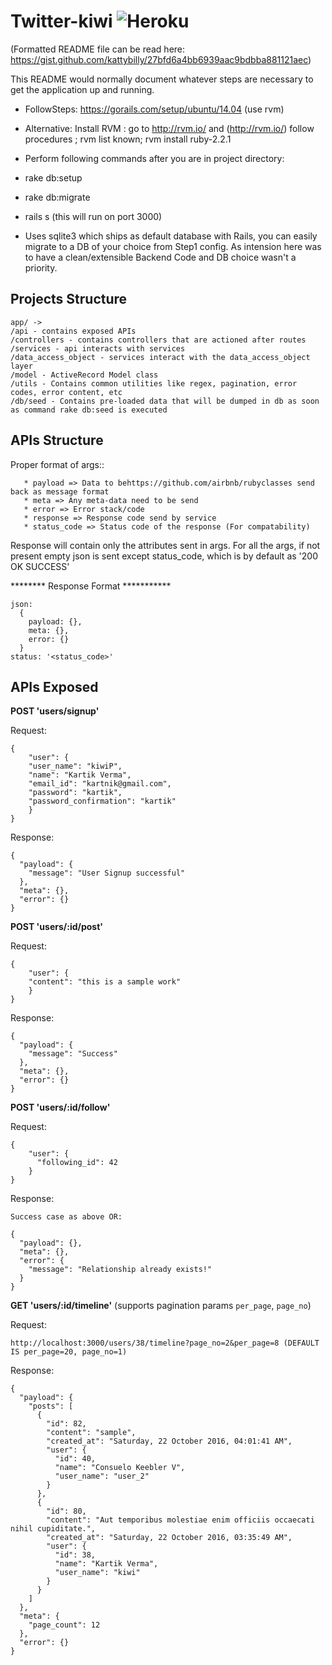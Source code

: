 # Twitter-kiwi ![Heroku](https://heroku-badge.herokuapp.com/?app=heroku-badge)

(Formatted README file can be read here: https://gist.github.com/kattybilly/27bfd6a4bb6939aac9bdbba881121aec)

This README would normally document whatever steps are necessary to get the
application up and running.

* FollowSteps: https://gorails.com/setup/ubuntu/14.04 (use rvm)
* Alternative: Install RVM : go to http://rvm.io/ and (http://rvm.io/) follow procedures ; rvm list known; rvm install ruby-2.2.1
* Perform following commands after you are in project directory:

 * rake db:setup
 * rake db:migrate
 * rails s (this will run on port 3000)

* Uses sqlite3 which ships as default database with Rails, you can easily migrate to a DB of your choice from Step1 config. As intension here was to have a clean/extensible Backend Code and DB choice wasn't a priority.

## Projects Structure ##
```
app/ ->
/api - contains exposed APIs
/controllers - contains controllers that are actioned after routes
/services - api interacts with services
/data_access_object - services interact with the data_access_object layer
/model - ActiveRecord Model class
/utils - Contains common utilities like regex, pagination, error codes, error content, etc
/db/seed - Contains pre-loaded data that will be dumped in db as soon as command rake db:seed is executed
```

## APIs Structure ##

Proper format of args::

```
   * payload => Data to behttps://github.com/airbnb/rubyclasses send back as message format
   * meta => Any meta-data need to be send
   * error => Error stack/code
   * response => Response code send by service
   * status_code => Status code of the response (For compatability)
```

 Response will contain only the attributes sent in args.
 For all the args, if not present empty json is sent
 except status_code, which is by default as '200 OK SUCCESS'

 ******** Response Format ***********
 ```
 json:
   {
     payload: {},
     meta: {},
     error: {}
   }
 status: '<status_code>'
 ```

## APIs Exposed ##

**POST 'users/signup'**

Request:
```
{
	"user": {
    "user_name": "kiwiP",
    "name": "Kartik Verma",
    "email_id": "kartnik@gmail.com",
    "password": "kartik",
    "password_confirmation": "kartik"
 	}
}
```

Response:
```
{
  "payload": {
    "message": "User Signup successful"
  },
  "meta": {},
  "error": {}
}

```

**POST 'users/:id/post'**

Request:
```
{
	"user": {
    "content": "this is a sample work"
 	}
}
```

Response:
```
{
  "payload": {
    "message": "Success"
  },
  "meta": {},
  "error": {}
}

```

**POST 'users/:id/follow'**

Request:
```
{
	"user": {
      "following_id": 42
 	}
}
```

Response:
```
Success case as above OR:

{
  "payload": {},
  "meta": {},
  "error": {
    "message": "Relationship already exists!"
  }
}

```

**GET 'users/:id/timeline'** (supports pagination params `per_page`, `page_no`)

Request:
```
http://localhost:3000/users/38/timeline?page_no=2&per_page=8 (DEFAULT IS per_page=20, page_no=1)
```

Response:
```
{
  "payload": {
    "posts": [
      {
        "id": 82,
        "content": "sample",
        "created_at": "Saturday, 22 October 2016, 04:01:41 AM",
        "user": {
          "id": 40,
          "name": "Consuelo Keebler V",
          "user_name": "user_2"
        }
      },
      {
        "id": 80,
        "content": "Aut temporibus molestiae enim officiis occaecati nihil cupiditate.",
        "created_at": "Saturday, 22 October 2016, 03:35:49 AM",
        "user": {
          "id": 38,
          "name": "Kartik Verma",
          "user_name": "kiwi"
        }
      }
    ]
  },
  "meta": {
    "page_count": 12
  },
  "error": {}
}
```
